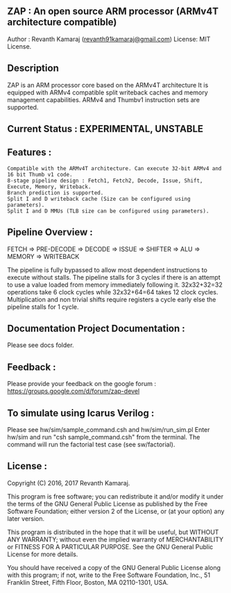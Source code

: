 ## ZAP : An open source ARM processor (ARMv4T architecture compatible)

Author : Revanth Kamaraj (revanth91kamaraj@gmail.com)
License: MIT License.

## Description 
ZAP is an ARM processor core based on the ARMv4T architecture 
It is equipped with ARMv4 compatible split writeback caches and memory 
management capabilities. ARMv4 and Thumbv1 instruction sets are supported.

## Current Status : EXPERIMENTAL, UNSTABLE

## Features :

    Compatible with the ARMv4T architecture. Can execute 32-bit ARMv4 and 16 bit Thumb v1 code.
    8-stage pipeline design : Fetch1, Fetch2, Decode, Issue, Shift, Execute, Memory, Writeback.
    Branch prediction is supported.
    Split I and D writeback cache (Size can be configured using parameters).
    Split I and D MMUs (TLB size can be configured using parameters).

## Pipeline Overview : 

FETCH => PRE-DECODE => DECODE => ISSUE => SHIFTER => ALU => MEMORY => WRITEBACK

The pipeline is fully bypassed to allow most dependent instructions to execute 
without stalls. The pipeline stalls for 3 cycles if there is an attempt to 
use a value loaded from memory immediately following it. 32x32+32=32 
operations take 6 clock cycles while 32x32+64=64 takes 12 clock cycles. 
Multiplication and non trivial shifts require registers a cycle early else 
the pipeline stalls for 1 cycle.

## Documentation Project Documentation :

Please see docs folder.

## Feedback :

Please provide your feedback on the google forum : https://groups.google.com/d/forum/zap-devel

## To simulate using Icarus Verilog :

Please see hw/sim/sample\_command.csh and hw/sim/run\_sim.pl
Enter hw/sim and run "csh sample\_command.csh" from the terminal. The command
will run the factorial test case (see sw/factorial).

## License :

Copyright (C) 2016, 2017 Revanth Kamaraj.

This program is free software; you can redistribute it and/or
modify it under the terms of the GNU General Public License
as published by the Free Software Foundation; either version 2
of the License, or (at your option) any later version.

This program is distributed in the hope that it will be useful,
but WITHOUT ANY WARRANTY; without even the implied warranty of
MERCHANTABILITY or FITNESS FOR A PARTICULAR PURPOSE.  See the
GNU General Public License for more details.

You should have received a copy of the GNU General Public License
along with this program; if not, write to the Free Software
Foundation, Inc., 51 Franklin Street, Fifth Floor, Boston, MA  02110-1301, USA.


